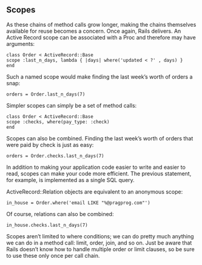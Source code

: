 
## Scopes

As these chains of method calls grow longer, making the chains themselves available for reuse becomes a concern. Once again, Rails delivers. An Active Record scope can be associated with a Proc and therefore may have arguments:

 	class Order < ActiveRecord::Base
 	scope :last_n_days, lambda { |days| where('updated < ?' , days) }
 	end
Such a named scope would make finding the last week’s worth of orders a snap:

 	orders = Order.last_n_days(7)
Simpler scopes can simply be a set of method calls:

 	class Order < ActiveRecord::Base
 	scope :checks, where(pay_type: :check)
 	end
Scopes can also be combined. Finding the last week’s worth of orders that were paid by check is just as easy:

 	orders = Order.checks.last_n_days(7)
In addition to making your application code easier to write and easier to read, scopes can make your code more efficient. The previous statement, for example, is implemented as a single SQL query.

ActiveRecord::Relation objects are equivalent to an anonymous scope:

 	in_house = Order.where('email LIKE "%@pragprog.com"')
Of course, relations can also be combined:

 	in_house.checks.last_n_days(7)
Scopes aren’t limited to where conditions; we can do pretty much anything we can do in a method call: limit, order, join, and so on. Just be aware that Rails doesn’t know how to handle multiple order or limit clauses, so be sure to use these only once per call chain.
